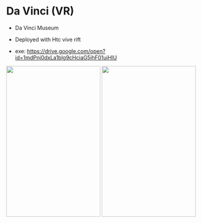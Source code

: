 # Da Vinci (VR)

- Da Vinci Museum  
- Deployed with Htc vive rift
  
- exe: https://drive.google.com/open?id=1mdPnj0dxLa1blg9cHciaG5jhF01ujHlU

<img src="https://user-images.githubusercontent.com/21102697/69048634-dc8bac00-09f5-11ea-918b-0f9448e09997.jpeg" width="250" height="400">

<img src="https://user-images.githubusercontent.com/21102697/69048647-e2818d00-09f5-11ea-8c69-f178d2c23362.jpeg" width="250" height="400">
